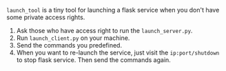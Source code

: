 `launch_tool` is a tiny tool for launching a flask service when you don't have some private access rights.

1. Ask those who have access right to run the `launch_server.py`.
2. Run `launch_client.py` on your machine.
3. Send the commands you predefined.
4. When you want to re-launch the service, just visit the `ip:port/shutdown` to stop flask service. Then send the commands again. 
